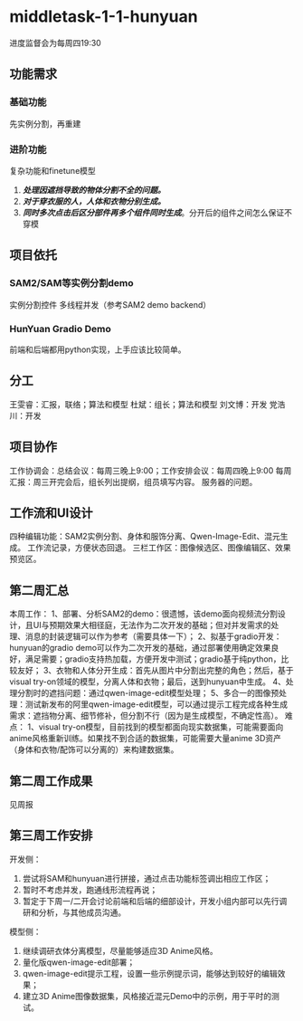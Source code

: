 # middletask-1-1-hunyuan
 进度监督会为每周四19:30
## 功能需求
### 基础功能
先实例分割，再重建
### 进阶功能
复杂功能和finetune模型
1. ***处理因遮挡导致的物体分割不全的问题。***
2. ***对于穿衣服的人，人体和衣物分别生成。***
3. ***同时多次点击后区分部件再多个组件同时生成***。分开后的组件之间怎么保证不穿模
## 项目依托
### SAM2/SAM等实例分割demo
实例分割控件
多线程并发（参考SAM2 demo backend）
### HunYuan Gradio Demo
前端和后端都用python实现，上手应该比较简单。
## 分工
王雯睿：汇报，联络；算法和模型
杜斌：组长；算法和模型
刘文博：开发
党浩川：开发
## 项目协作
工作协调会：总结会议：每周三晚上9:00；工作安排会议：每周四晚上9:00
每周汇报：周三开完会后，组长列出提纲，组员填写内容。
服务器的问题。
## 工作流和UI设计
四种编辑功能：SAM2实例分割、身体和服饰分离、Qwen-Image-Edit、混元生成。
工作流记录，方便状态回退。
三栏工作区：图像候选区、图像编辑区、效果预览区。
## 第二周汇总
本周工作：
1、部署、分析SAM2的demo：很遗憾，该demo面向视频流分割设计，且UI与预期效果大相径庭，无法作为二次开发的基础；但对并发需求的处理、消息的封装逻辑可以作为参考（需要具体一下）；
2、拟基于gradio开发：hunyuan的gradio demo可以作为二次开发的基础，通过部署使用确定效果良好，满足需要；gradio支持热加载，方便开发中测试；gradio基于纯python，比较友好；
3、衣物和人体分开生成：首先从图片中分割出完整的角色；然后，基于visual try-on领域的模型，分离人体和衣物；最后，送到hunyuan中生成。
4、处理分割时的遮挡问题：通过qwen-image-edit模型处理；
5、多合一的图像预处理：测试新发布的阿里qwen-image-edit模型，可以通过提示工程完成各种生成需求：遮挡物分离、细节修补，但分割不行（因为是生成模型，不确定性高）。
难点：
1、visual try-on模型，目前找到的模型都面向现实数据集，可能需要面向anime风格重新训练。如果找不到合适的数据集，可能需要大量anime 3D资产（身体和衣物/配饰可以分离的）来构建数据集。
## 第二周工作成果
见周报
## 第三周工作安排
开发侧：
1. 尝试将SAM和hunyuan进行拼接，通过点击功能标签调出相应工作区；
2. 暂时不考虑并发，跑通线形流程再说；
3. 暂定于下周一/二开会讨论前端和后端的细部设计，开发小组内部可以先行调研和分析，与其他成员沟通。

模型侧：
1. 继续调研衣体分离模型，尽量能够适应3D Anime风格。
2. 量化版qwen-image-edit部署；
3. qwen-image-edit提示工程，设置一些示例提示词，能够达到较好的编辑效果；
4. 建立3D Anime图像数据集，风格接近混元Demo中的示例，用于平时的测试。